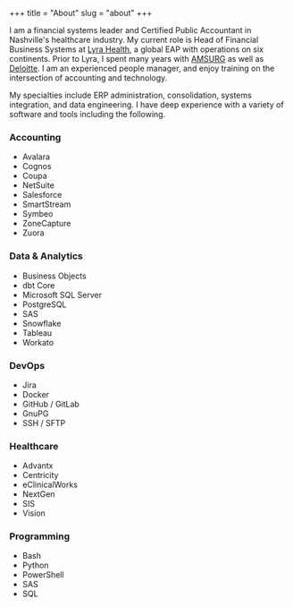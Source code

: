 +++
title = "About"
slug = "about"
+++

I am a financial systems leader and Certified Public Accountant in Nashville's healthcare industry. My current role is Head of Financial Business Systems at [Lyra Health](https://www.lyrahealth.com/), a global EAP with operations on six continents. Prior to Lyra, I spent many years with [AMSURG](https://www.amsurg.com) as well as [Deloitte](https://www2.deloitte.com/us/en.html). I am an experienced people manager, and enjoy training on the intersection of accounting and technology.

My specialties include ERP administration, consolidation, systems integration, and data engineering. I have deep experience with a variety of software and tools including the following.

### Accounting
- Avalara
- Cognos
- Coupa
- NetSuite
- Salesforce
- SmartStream
- Symbeo
- ZoneCapture
- Zuora

### Data & Analytics
- Business Objects
- dbt Core
- Microsoft SQL Server
- PostgreSQL
- SAS
- Snowflake
- Tableau
- Workato

### DevOps
- Jira
- Docker
- GitHub / GitLab
- GnuPG
- SSH / SFTP

### Healthcare
- Advantx
- Centricity
- eClinicalWorks
- NextGen
- SIS
- Vision

### Programming
- Bash
- Python
- PowerShell
- SAS
- SQL

